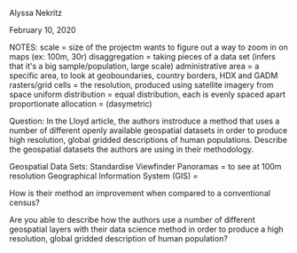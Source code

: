 Alyssa Nekritz

February 10, 2020

NOTES:
scale = size of the projectm wants to figure out a way to zoom in on maps (ex: 100m, 30r)
disaggregation = taking pieces of a data set (infers that it's a big sample/population, large scale)
administrative area = a specific area, to look at geoboundaries, country borders, HDX and GADM
rasters/grid cells = the resolution, produced using satellite imagery from space
uniform distribution = equal distribution, each is evenly spaced apart
proportionate allocation = (dasymetric)

Question: In the Lloyd article, the authors instroduce a method that uses a number of different openly available geospatial datasets 
in order to produce high resolution, global gridded descriptions of human populations. Describe the geospatial datasets the authors 
are using in their methodology. 

Geospatial Data Sets:
Standardise Viewfinder Panoramas = to see at 100m resolution
Geographical Information System (GIS) = 



How is their method an improvement when compared to a conventional census?





Are you able to describe how the authors use a number of different geospatial layers with their data science method in order to 
produce a high resolution, global gridded description of human population? 



